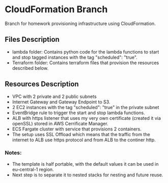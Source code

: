 # CloudFormation Branch
Branch for homework provisioning infrastructure using CloudFormation.

## Files Description

* lambda folder: Contains python code for the lambda functions to start and stop tagged instances with the tag "scheduled":  "true".
* Terraform folder: Contains terraform files that provision the resources described below.

## Resources Description
* VPC with 2 private and 2 public subnets
* Internet Gateway and Gateway Endpoint to S3.
* 2 EC2 instances with the tag "scheduled": "true" in the private subnet
* EventBridge rule to trigger the start and stop lambda functions.
* ALB with https listener that uses my very own certificate (created it via openSSL) stored in AWS Cerrificate Manager.
* ECS Fargate cluster with service that provisions 2 containers.
* The setup uses SSL Offload which means that the traffic from the internet to ALB use https protocol and from ALB to the continer http.

### Notes: 
* The template is half portable, with the default values it can be used in eu-central-1 region.
* Next step is to separate it to nested stacks for nesting and future reuse.

